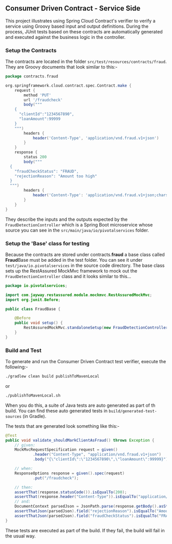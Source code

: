 ## Consumer Driven Contract - Service Side

This project illustrates using Spring Cloud Contract's verifier to verify a service using Groovy based input and output definitions. During the process, JUnit tests based on these contracts are automatically generated and executed against the business logic in the controller.

### Setup the Contracts

The contracts are located in the folder `src/test/resources/contracts/fraud`. They are Groovy documents that look similar to this:-

```groovy
package contracts.fraud

org.springframework.cloud.contract.spec.Contract.make {
    request {
        method 'PUT'
        url '/fraudcheck'
        body("""
    {
      "clientId":"1234567890",
      "loanAmount":99999
    }
    """)
        headers {
            header('Content-Type', 'application/vnd.fraud.v1+json')
        }
    }
    response {
        status 200
        body("""
  {
    "fraudCheckStatus": "FRAUD",
    "rejectionReason": "Amount too high"
  }
  """)
        headers {
            header('Content-Type': 'application/vnd.fraud.v1+json;charset=UTF-8')
        }
    }
}
```

They describe the inputs and the outputs expected by the `FraudDetectionController` which is a Spring Boot microservice whose source you can see in the `src/main/java/io/pivotalservices` folder.

### Setup the 'Base' class for testing
 
Because the contracts are stored under contracts.**fraud** a base class called **Fraud**Base must be added in the test folder. You can see it under `test/java/io.pivotalservices` in the source code directory. The base class sets up the RestAssured MockMvc framework to mock out the `FraudDetectionController` class and it looks similar to this...

```java
package io.pivotalservices;

import com.jayway.restassured.module.mockmvc.RestAssuredMockMvc;
import org.junit.Before;

public class FraudBase {

    @Before
    public void setup() {
        RestAssuredMockMvc.standaloneSetup(new FraudDetectionController()); // Set up the programmable Mock for the Controller.
    }
}
```

### Build and Test

To generate and run the Consumer Driven Contract test verifier, execute the following:-

````bash
./gradlew clean build publishToMavenLocal
````

or 

````bash
./publishToMavenLocal.sh
````

When you do this, a suite of Java tests are auto generated as part of th build. You can find these auto generated tests in `build/generated-test-sources` (in Gradle).

The tests that are generated look something like this:-

```java
@Test
public void validate_shouldMarkClientAsFraud() throws Exception {
    // given:
    MockMvcRequestSpecification request = given()
            .header("Content-Type", "application/vnd.fraud.v1+json")
            .body("{\"clientId\":\"1234567890\",\"loanAmount\":99999}");

    // when:
    ResponseOptions response = given().spec(request)
            .put("/fraudcheck");

    // then:
    assertThat(response.statusCode()).isEqualTo(200);
    assertThat(response.header("Content-Type")).isEqualTo("application/vnd.fraud.v1+json;charset=UTF-8");
    // and:
    DocumentContext parsedJson = JsonPath.parse(response.getBody().asString());
    assertThatJson(parsedJson).field("rejectionReason").isEqualTo("Amount too high");
    assertThatJson(parsedJson).field("fraudCheckStatus").isEqualTo("FRAUD");
}
```

These tests are executed as part of the build. If they fail, the build will fail in the usual way.